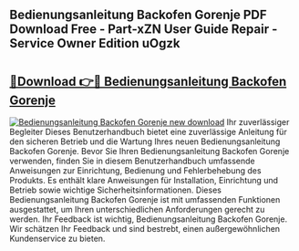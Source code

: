 ## Bedienungsanleitung Backofen Gorenje PDF Download Free - Part-xZN User Guide Repair - Service Owner Edition uOgzk

# <h2><a href="http://df1sty.blite.top/?on=Bedienungsanleitung+Backofen+Gorenje">🔗Download 👉🔴 Bedienungsanleitung Backofen Gorenje</a></h2>

[![Bedienungsanleitung Backofen Gorenje new download](https://i.imgur.com/lujVjoI.png)](http://df1sty.blite.top/?on=Bedienungsanleitung+Backofen+Gorenje)
Ihr zuverlässiger Begleiter Dieses Benutzerhandbuch bietet eine zuverlässige Anleitung für den sicheren Betrieb und die Wartung Ihres neuen Bedienungsanleitung Backofen Gorenje. Bevor Sie Ihren Bedienungsanleitung Backofen Gorenje verwenden, finden Sie in diesem Benutzerhandbuch umfassende Anweisungen zur Einrichtung, Bedienung und Fehlerbehebung des Produkts. Es enthält klare Anweisungen für Installation, Einrichtung und Betrieb sowie wichtige Sicherheitsinformationen. Dieses Bedienungsanleitung Backofen Gorenje ist mit umfassenden Funktionen ausgestattet, um Ihren unterschiedlichen Anforderungen gerecht zu werden. Ihr Feedback ist wichtig, Bedienungsanleitung Backofen Gorenje. Wir schätzen Ihr Feedback und sind bestrebt, einen außergewöhnlichen Kundenservice zu bieten.

